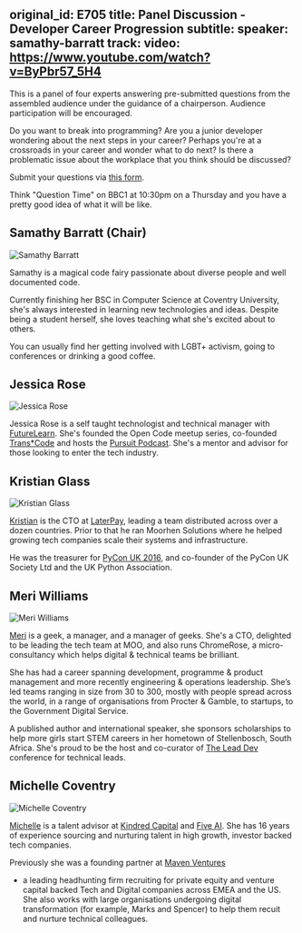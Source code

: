 original_id: E705
title: Panel Discussion - Developer Career Progression
subtitle: 
speaker: samathy-barratt
track: 
video: https://www.youtube.com/watch?v=ByPbr57_5H4
---
This is a panel of four experts answering pre-submitted questions from the assembled audience under the guidance of a chairperson. Audience participation will be encouraged.

Do you want to break into programming? Are you a junior developer wondering
about the next steps in your career? Perhaps you're at a crossroads in your
career and wonder what to do next? Is there a problematic issue about the
workplace that you think should be discussed?

Submit your questions via [this form](https://goo.gl/forms/iNl2p9gtSp1d8dc82).

Think "Question Time" on BBC1 at 10:30pm on a Thursday and you have a pretty good idea of what it will be like.

## Samathy Barratt (Chair)

<img class="avatar" src="/static/img/panel-portraits/samathy.jpg" alt="Samathy Barratt" />

Samathy is a magical code fairy passionate about diverse people and well
documented code.

Currently finishing her BSC in Computer Science at Coventry University, she's
always interested in learning new technologies and ideas. Despite being a
student herself, she loves teaching what she's excited about to others.

You can usually find her getting involved with LGBT+ activism, going to
conferences or drinking a good coffee.

## Jessica Rose

<img class="avatar" src="/static/img/panel-portraits/jessica_rose.jpg" alt="Jessica Rose" />

Jessica Rose is a self taught technologist and technical manager with
[FutureLearn](https://www.futurelearn.com/). She's founded the Open Code meetup
series, co-founded [Trans*Code](http://trans-code.org/) and hosts the
[Pursuit Podcast](http://pursuit.tech). She's a mentor and advisor for those
looking to enter the tech industry.

## Kristian Glass

<img class="avatar" src="/static/img/panel-portraits/kristian.jpg" alt="Kristian Glass" />

[Kristian](https://www.doismellburning.co.uk/) is the CTO at
[LaterPay](https://www.laterpay.net/), leading a team distributed across over a
dozen countries. Prior to that he ran Moorhen Solutions where he helped growing
tech companies scale their systems and infrastructure.

He was the treasurer for [PyCon UK 2016](http://2016.pyconuk.org/), and
co-founder of the PyCon UK Society Ltd and the UK Python Association.

## Meri Williams

<img class="avatar" src="/static/img/panel-portraits/meri.jpg" alt="Meri Williams" />

[Meri](https://twitter.com/Geek_Manager) is a geek, a manager, and a manager of
geeks. She's a CTO, delighted to be leading the tech team at MOO, and also runs
ChromeRose, a micro-consultancy which helps digital & technical teams be
brilliant.

She has had a career spanning development, programme & product management and
more recently engineering & operations leadership. She’s led teams ranging in
size from 30 to 300, mostly with people spread across the world, in a range of
organisations from Procter & Gamble, to startups, to the Government Digital
Service.

A published author and international speaker, she sponsors scholarships to help
more girls start STEM careers in her hometown of Stellenbosch, South Africa.
She's proud to be the host and co-curator of [The Lead Dev](https://upcoming.theleaddeveloper.com/) conference for technical leads.

## Michelle Coventry

<img class="avatar" src="/static/img/panel-portraits/michelle.jpg" alt="Michelle Coventry" />

[Michelle](https://twitter.com/michcov) is a
talent advisor at [Kindred Capital](http://kindredcapital.vc/) and
[Five AI](http://www.five.ai/). She has 16 years of experience sourcing and
nurturing talent in high growth, investor backed tech companies.

Previously she was a founding partner at [Maven Ventures](http://www.mavenventures.com/)
- a leading headhunting firm recruiting for private equity and venture capital
backed Tech and Digital companies across EMEA and the US. She also works
with large organisations undergoing digital transformation (for example, Marks
and Spencer) to help them recuit and nurture technical colleagues. 
